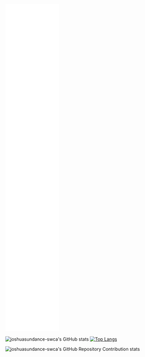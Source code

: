 ![Metrics](/github-metrics.svg)

![joshuasundance-swca's GitHub stats](https://github-readme-stats.vercel.app/api?username=joshuasundance-swca&show=reviews,discussions_started,discussions_answered,prs_merged,prs_merged_percentage&show_icons=true)
[![Top Langs](https://github-readme-stats.vercel.app/api/top-langs/?username=joshuasundance-swca&layout=donut-vertical&hide_title=true)](https://github.com/anuraghazra/github-readme-stats)

![joshuasundance-swca's GitHub Repository Contribution stats](https://github-contributor-stats.vercel.app/api?username=joshuasundance-swca&combine_all_yearly_contributions=true&hide_title=true)

<!--START_SECTION:activity-->
